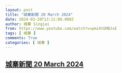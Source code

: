```yaml
---
layout: post
title: "城寨新聞 20 March 2024"
date: 2024-03-20T13:11:09.000Z
author: 城寨 Singjai
from: https://www.youtube.com/watch?v=pmi4tGMBJxE
tags: [ 城寨 ]
comments: True
categories: [ 城寨 ]
---
```

<!--1710940269000-->
[城寨新聞 20 March 2024](https://www.youtube.com/watch?v=pmi4tGMBJxE)
------

<div>

</div>
